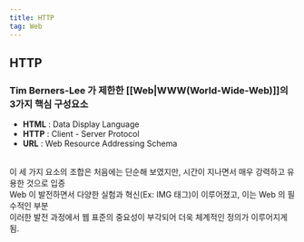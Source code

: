 ```yaml
---
title: HTTP
tag: Web
---
```


## HTTP

### Tim Berners-Lee 가 제한한 [[Web|WWW(World-Wide-Web)]]의 3가지 핵심 구성요소

- **HTML** : Data Display Language
- **HTTP** : Client - Server Protocol
- **URL** : Web Resource Addressing Schema

<br>이 세 가지 요소의 조합은 처음에는 단순해 보였지만, 시간이 지나면서 매우 강력하고 유용한 것으로 입증  
Web 이 발전하면서 다양한 실험과 혁신(Ex: IMG 태그)이 이루어졌고, 이는 Web 의 필수적인 부분  
이러한 발전 과정에서 웹 표준의 중요성이 부각되어 더욱 체계적인 정의가 이루어지게 됨.
